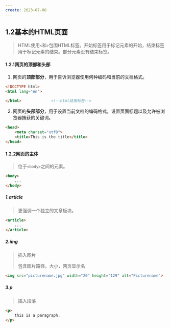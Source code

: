```yaml
---
create: 2023-07-08
---
```

## 1.2基本的HTML页面

> HTML使用`<`和`>`包围HTML标签。开始标签用于标记元素的开始，结束标签用于标记元素的结束。部分元素没有结束标签。

#### 1.2.1网页的顶部和头部

1. 网页的**顶部部分**，用于告诉浏览器使用何种编码和当前的文档格式。

```html
<!DOCTYPE html>
<html lang="en">
    
</html>				<!--html结束标签-->
```

2. 网页的**头部部分**，用于设置当前文档的编码格式，设置页面标题以及允许被浏览器捕获的关键词。

```html
<head>
    <meta charset="utf8">
    <title>This is the title</title>
</head>
```

#### 1.2.2网页的主体

> 位于`<body>`之间的元素。

```html
<body>
    ...
</body>
```

##### 1.article

> 更强调一个独立的文章板块。

```html
<article>
	...
</article>
```

##### 2.img

> 插入图片
>
> 包含图片路径，大小，网页显示名

```html
<img src="picturename.jpg" width="20" height="129" alt="Picturename">
```

##### 3.p

> 插入段落

```html
<p>
    this is a paragraph.
</p>
```



